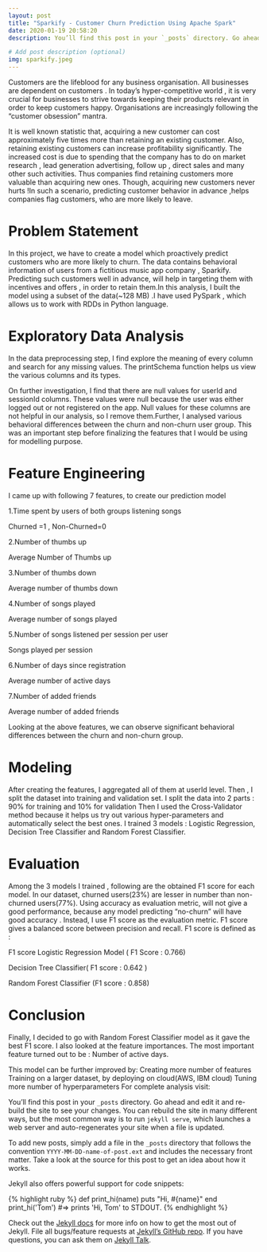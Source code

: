 ```yaml
---
layout: post
title: "Sparkify - Customer Churn Prediction Using Apache Spark"
date: 2020-01-19 20:58:20
description: You’ll find this post in your `_posts` directory. Go ahead and edit it and re-build the site to see your changes. 

# Add post description (optional)
img: sparkify.jpeg
---
```


Customers are the lifeblood for any business organisation. All businesses are dependent on customers . In today’s hyper-competitive world , it is very crucial for businesses to strive towards keeping their products relevant in order to keep customers happy. Organisations are increasingly following the “customer obsession” mantra.

It is well known statistic that, acquiring a new customer can cost approximately five times more than retaining an existing customer. Also, retaining existing customers can increase profitability significantly. The increased cost is due to spending that the company has to do on market research , lead generation advertising, follow up , direct sales and many other such activities. Thus companies find retaining customers more valuable than acquiring new ones. Though, acquiring new customers never hurts !In such a scenario, predicting customer behavior in advance ,helps companies flag customers, who are more likely to leave.



# Problem Statement
In this project, we have to create a model which proactively predict customers who are more likely to churn. The data contains behavioral information of users from a fictitious music app company , Sparkify. Predicting such customers well in advance, will help in targeting them with incentives and offers , in order to retain them.In this analysis, I built the model using a subset of the data(~128 MB) .I have used PySpark , which allows us to work with RDDs in Python language.

# Exploratory Data Analysis
In the data preprocessing step, I find explore the meaning of every column and search for any missing values. The printSchema function helps us view the various columns and its types.

On further investigation, I find that there are null values for userId and sessionId columns. These values were null because the user was either logged out or not registered on the app. Null values for these columns are not helpful in our analysis, so I remove them.Further, I analysed various behavioral differences between the churn and non-churn user group. This was an important step before finalizing the features that I would be using for modelling purpose.

# Feature Engineering
I came up with following 7 features, to create our prediction model

1.Time spent by users of both groups listening songs

Churned =1 , Non-Churned=0

2.Number of thumbs up

Average Number of Thumbs up

3.Number of thumbs down

Average number of thumbs down

4.Number of songs played

Average number of songs played

5.Number of songs listened per session per user

Songs played per session

6.Number of days since registration

Average number of active days

7.Number of added friends

Average number of added friends

Looking at the above features, we can observe significant behavioral differences between the churn and non-churn group.

# Modeling
After creating the features, I aggregated all of them at userId level. Then , I split the dataset into training and validation set.
I split the data into 2 parts : 90% for training and 10% for validation
Then I used the Cross-Validator method because it helps us try out various hyper-parameters and automatically select the best ones.
I trained 3 models : Logistic Regression, Decision Tree Classifier and Random Forest Classifier.

# Evaluation
Among the 3 models I trained , following are the obtained F1 score for each model. In our dataset, churned users(23%) are lesser in number than non-churned users(77%). Using accuracy as evaluation metric, will not give a good performance, because any model predicting “no-churn” will have good accuracy . Instead, I use F1 score as the evaluation metric. F1 score gives a balanced score between precision and recall. F1 score is defined as :

F1 score
Logistic Regression Model ( F1 Score : 0.766)

Decision Tree Classifier( F1 score : 0.642 )

Random Forest Classifier (F1 score : 0.858)

# Conclusion
Finally, I decided to go with Random Forest Classifier model as it gave the best F1 score. I also looked at the feature importances. The most important feature turned out to be : Number of active days.

This model can be further improved by:
Creating more number of features
Training on a larger dataset, by deploying on cloud(AWS, IBM cloud)
Tuning more number of hyperparameters
For complete analysis visit:


You’ll find this post in your `_posts` directory. Go ahead and edit it and re-build the site to see your changes. You can rebuild the site in many different ways, but the most common way is to run `jekyll serve`, which launches a web server and auto-regenerates your site when a file is updated.

To add new posts, simply add a file in the `_posts` directory that follows the convention `YYYY-MM-DD-name-of-post.ext` and includes the necessary front matter. Take a look at the source for this post to get an idea about how it works.

Jekyll also offers powerful support for code snippets:

{% highlight ruby %}
def print_hi(name)
  puts "Hi, #{name}"
end
print_hi('Tom')
#=> prints 'Hi, Tom' to STDOUT.
{% endhighlight %}

Check out the [Jekyll docs][jekyll-docs] for more info on how to get the most out of Jekyll. File all bugs/feature requests at [Jekyll’s GitHub repo][jekyll-gh]. If you have questions, you can ask them on [Jekyll Talk][jekyll-talk].

[jekyll-docs]: https://jekyllrb.com/docs/home
[jekyll-gh]:   https://github.com/jekyll/jekyll
[jekyll-talk]: https://talk.jekyllrb.com/
